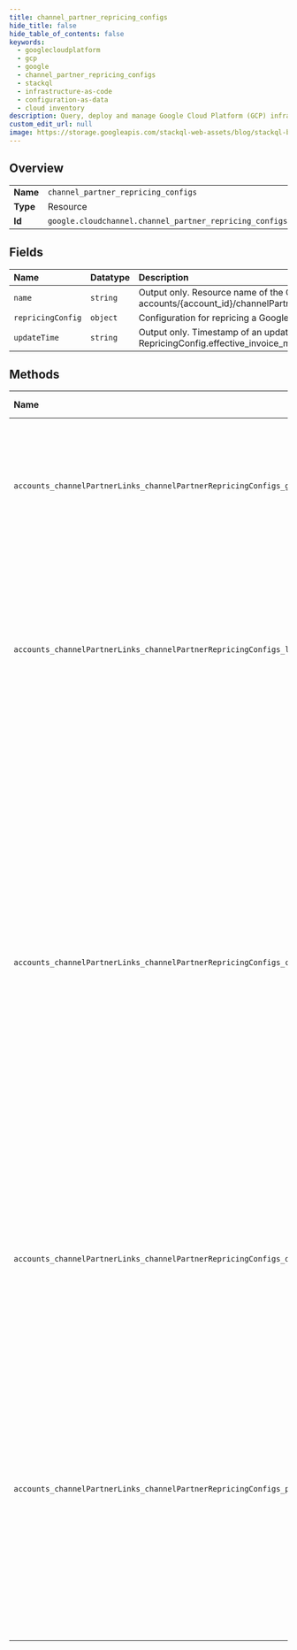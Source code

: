 ```yaml
---
title: channel_partner_repricing_configs
hide_title: false
hide_table_of_contents: false
keywords:
  - googlecloudplatform
  - gcp
  - google
  - channel_partner_repricing_configs
  - stackql
  - infrastructure-as-code
  - configuration-as-data
  - cloud inventory
description: Query, deploy and manage Google Cloud Platform (GCP) infrastructure and resources using SQL
custom_edit_url: null
image: https://storage.googleapis.com/stackql-web-assets/blog/stackql-blog-post-featured-image.png
---
```

  
    

## Overview
<table><tbody>
<tr><td><b>Name</b></td><td><code>channel_partner_repricing_configs</code></td></tr>
<tr><td><b>Type</b></td><td>Resource</td></tr>
<tr><td><b>Id</b></td><td><code>google.cloudchannel.channel_partner_repricing_configs</code></td></tr>
</tbody></table>

## Fields
| Name | Datatype | Description |
|:-----|:---------|:------------|
| `name` | `string` | Output only. Resource name of the ChannelPartnerRepricingConfig. Format: accounts/{account_id}/channelPartnerLinks/{channel_partner_id}/channelPartnerRepricingConfigs/{id}. |
| `repricingConfig` | `object` | Configuration for repricing a Google bill over a period of time. |
| `updateTime` | `string` | Output only. Timestamp of an update to the repricing rule. If `update_time` is after RepricingConfig.effective_invoice_month then it indicates this was set mid-month. |
## Methods
| Name | Accessible by | Required Params | Description |
|:-----|:--------------|:----------------|:------------|
| `accounts_channelPartnerLinks_channelPartnerRepricingConfigs_get` | `SELECT` | `name` | Gets information about how a Distributor modifies their bill before sending it to a ChannelPartner. Possible Error Codes: * PERMISSION_DENIED: If the account making the request and the account being queried are different. * NOT_FOUND: The ChannelPartnerRepricingConfig was not found. * INTERNAL: Any non-user error related to technical issues in the backend. In this case, contact Cloud Channel support. Return Value: If successful, the ChannelPartnerRepricingConfig resource, otherwise returns an error. |
| `accounts_channelPartnerLinks_channelPartnerRepricingConfigs_list` | `SELECT` | `parent` | Lists information about how a Reseller modifies their bill before sending it to a ChannelPartner. Possible Error Codes: * PERMISSION_DENIED: If the account making the request and the account being queried are different. * NOT_FOUND: The ChannelPartnerRepricingConfig specified does not exist or is not associated with the given account. * INTERNAL: Any non-user error related to technical issues in the backend. In this case, contact Cloud Channel support. Return Value: If successful, the ChannelPartnerRepricingConfig resources. The data for each resource is displayed in the ascending order of: * channel partner ID * RepricingConfig.effective_invoice_month * ChannelPartnerRepricingConfig.update_time If unsuccessful, returns an error. |
| `accounts_channelPartnerLinks_channelPartnerRepricingConfigs_create` | `INSERT` | `parent` | Creates a ChannelPartnerRepricingConfig. Call this method to set modifications for a specific ChannelPartner's bill. You can only create configs if the RepricingConfig.effective_invoice_month is a future month. If needed, you can create a config for the current month, with some restrictions. When creating a config for a future month, make sure there are no existing configs for that RepricingConfig.effective_invoice_month. The following restrictions are for creating configs in the current month. * This functionality is reserved for recovering from an erroneous config, and should not be used for regular business cases. * The new config will not modify exports used with other configs. Changes to the config may be immediate, but may take up to 24 hours. * There is a limit of ten configs for any ChannelPartner or RepricingConfig.effective_invoice_month. * The contained ChannelPartnerRepricingConfig.repricing_config vaule must be different from the value used in the current config for a ChannelPartner. Possible Error Codes: * PERMISSION_DENIED: If the account making the request and the account being queried are different. * INVALID_ARGUMENT: Missing or invalid required parameters in the request. Also displays if the updated config is for the current month or past months. * NOT_FOUND: The ChannelPartnerRepricingConfig specified does not exist or is not associated with the given account. * INTERNAL: Any non-user error related to technical issues in the backend. In this case, contact Cloud Channel support. Return Value: If successful, the updated ChannelPartnerRepricingConfig resource, otherwise returns an error. |
| `accounts_channelPartnerLinks_channelPartnerRepricingConfigs_delete` | `DELETE` | `name` | Deletes the given ChannelPartnerRepricingConfig permanently. You can only delete configs if their RepricingConfig.effective_invoice_month is set to a date after the current month. Possible error codes: * PERMISSION_DENIED: The account making the request does not own this customer. * INVALID_ARGUMENT: Required request parameters are missing or invalid. * FAILED_PRECONDITION: The ChannelPartnerRepricingConfig is active or in the past. * NOT_FOUND: No ChannelPartnerRepricingConfig found for the name in the request. |
| `accounts_channelPartnerLinks_channelPartnerRepricingConfigs_patch` | `EXEC` | `name` | Updates a ChannelPartnerRepricingConfig. Call this method to set modifications for a specific ChannelPartner's bill. This method overwrites the existing CustomerRepricingConfig. You can only update configs if the RepricingConfig.effective_invoice_month is a future month. To make changes to configs for the current month, use CreateChannelPartnerRepricingConfig, taking note of its restrictions. You cannot update the RepricingConfig.effective_invoice_month. When updating a config in the future: * This config must already exist. Possible Error Codes: * PERMISSION_DENIED: If the account making the request and the account being queried are different. * INVALID_ARGUMENT: Missing or invalid required parameters in the request. Also displays if the updated config is for the current month or past months. * NOT_FOUND: The ChannelPartnerRepricingConfig specified does not exist or is not associated with the given account. * INTERNAL: Any non-user error related to technical issues in the backend. In this case, contact Cloud Channel support. Return Value: If successful, the updated ChannelPartnerRepricingConfig resource, otherwise returns an error. |
